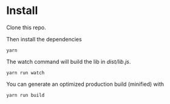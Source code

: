 # Install
Clone this repo.


Then install the dependencies
```
yarn
```

The watch command will build the lib in *dist/lib.js*.
```
yarn run watch
```

You can generate an optimized production build (minified) with
```
yarn run build
```
